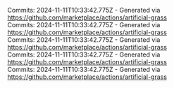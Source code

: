 Commits: 2024-11-11T10:33:42.775Z - Generated via https://github.com/marketplace/actions/artificial-grass
<br>
Commits: 2024-11-11T10:33:42.775Z - Generated via https://github.com/marketplace/actions/artificial-grass
<br>
Commits: 2024-11-11T10:33:42.775Z - Generated via https://github.com/marketplace/actions/artificial-grass
<br>
Commits: 2024-11-11T10:33:42.775Z - Generated via https://github.com/marketplace/actions/artificial-grass
<br>
Commits: 2024-11-11T10:33:42.775Z - Generated via https://github.com/marketplace/actions/artificial-grass
<br>
